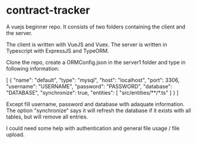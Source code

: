 # contract-tracker

A vuejs beginner repo. It consists of two folders containing the client and the server.

The client is written with VueJS and Vuex.
The server is written in Typescript with ExpressJS and TypeORM.

Clone the repo, create a ORMConfig.json in the server1 folder and type in following information:

[
  {
    "name": "default",
    "type": "mysql",
    "host": "localhost",
    "port": 3306,
    "username": "USERNAME",
    "password": "PASSWORD",
    "database": "DATABASE",
    "synchronize": true,
    "entities": [
      "src/entities/**/*.ts"
    ]
  }
]

Except fill username, password and database with adaquate information.
The option "synchronize" says it will refresh the database if it exists with all tables, but will remove all entries.

I could need some help with authentication and general file usage / file upload.

